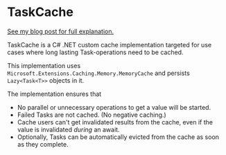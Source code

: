 # TaskCache
[See my blog post for full explanation.](https://tech.mikkohaapanen.com/net-c-cache-class-for-caching-task-objects/)

TaskCache is a C# .NET custom cache implementation targeted for use cases where long lasting Task-operations need to be cached.

This implementation uses `Microsoft.Extensions.Caching.Memory.MemoryCache` and persists `Lazy<Task<T>>` objects in it.

The implementation ensures that
- No parallel or unnecessary operations to get a value will be started.
- Failed Tasks are not cached. (No negative caching.)
- Cache users can't get invalidated results from the cache, even if the value is invalidated *during* an await.
- Optionally, Tasks can be automatically evicted from the cache as soon as they complete.
